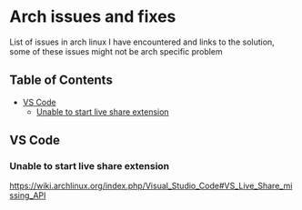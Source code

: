 # Arch issues and fixes
List of issues in arch linux I have encountered and links to the solution, some of these issues might not be arch specific problem

## Table of Contents
* [VS Code](#vs-code)
  *  [Unable to start live share extension](#unable-to-start-live-share-extension)

## VS Code
### Unable to start live share extension
https://wiki.archlinux.org/index.php/Visual_Studio_Code#VS_Live_Share_missing_API
